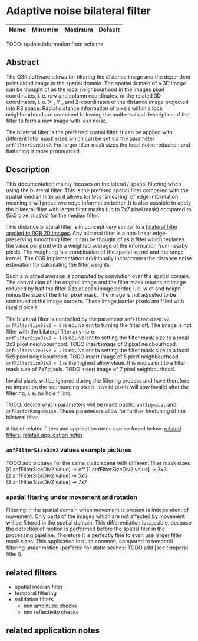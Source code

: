 # Adaptive noise bilateral filter

|Name|Minumim|Maximum|Default
|--|--|--|--|
TODO: update information from schema

## Abstract
The O3R software allows for filtering the distance image and the dependent point cloud image in the spatial domain. The spatial domain of a 3D image can be thought of as the local neighbourhood in the images pixel coordinates, i. e. row and column coordinates, or the related 3D coordinates, i. e. X-, Y-, and Z-coordinates of the distance image projected into R3 space. Radial distance information of pixels within a local neighbourhood are combined following the mathematical description of the filter to form a new image with less noise.  

The bilateral filter is the preferred spatial filter. It can be applied with different filter mask sizes which can be set via the parameter `anfFilterSizeDiv2`. For larger filter mask sizes the local noise reduction and flattening is more pronounced. 

## Description

This documentation mainly focuses on the lateral / spatial filtering when using the bilateral filter. This is the prefered spatial filter compared with the spatial median filter as it allows for less 'smearing' of edge information meaning it will presereve edge information better. It is also possible to apply the bilateral filter with larger filter masks (up to 7x7 pixel mask) compared to (5x5 pixel masks) for the median filter.

This distance bilateral filter is in concept very similar to a [bilateral filter applied to RGB 2D images](https://en.wikipedia.org/wiki/Bilateral_filter). Any bilateral filter is a non-linear edge-preserving smoothing filter. It can be thought of as a filter which replaces the value per pixel with a weighted average of the information from nearby pixels. The weighting is a combination of the spatial kernel and the range kernel. The O3R implementation additionally incorporates the distance noise estimation for calculating the filter weights.     

Such a wighted average is computed by convlution over the spatial domain. The convolution of the original image and the filter mask returns an image reduced by half the filter size at each image border, i. e. widt and height minus the size of the filter pixel mask. The image is not adjusted to be continued at the image borders. These image border pixels are filled with invalid pixels.   

The bilateral filter is controlled by the parameter `anfFilterSizeDiv2`.    
`anfFilterSizeDiv2 = 0` is equivalent to turning the filter off. The image is not filter with the bilateral filter anymore.   
`anfFilterSizeDiv2 = 1` is equivalent to setting the filter mask size to a local 3x3 pixel neighbourhood. TODO insert image of 3 pixel neigbourhood.   
`anfFilterSizeDiv2 = 2` is equivalent to setting the filter mask size to a local 5x5 pixel neighbourhood. TODO insert image of 5 pixel neighbourhood.  
`anfFilterSizeDiv2 = 3` is the highest allow vlaue. It is euqivalent to a filter mask size of 7x7 pixels. TODO insert image of 7 pixel neighbourhood.  

Invalid pixels will be ignored during the filtering process and have therefore no impact on the sourounding pixels. Invalid pixels will stay invalid after the filtering, i. e. no hole filling.  

TODO: decide which parameters will be made public: `anfSigmaLat` and `anfFactorRangeNoise`. These parameters allow for further finetuning of the bilateral filter.  

A list of related filters and application notes can be found below: [related filters](related-filters), [related application notes](related-application-notes)


### `anfFilterSizeDiv2` values example pictures
TODO add pictures for the same static scene with different filter mask sizes
[0 anfFilterSizeDiv2 value] -> off
[1 anfFilterSizeDiv2 value] -> 3x3  
[2 anfFilterSizeDiv2 value] -> 5x5  
[3 anfFilterSizeDiv2 value] -> 7x7    

### spatial fitering under movement and rotation
Filtering in the spatial domain when movement is present is independent of movement. Only parts of the images which are not affected by movement will be filtered in the spatial domain. This differentiation is possible, becuase the detection of motion is performed before the spatial filer in the processing pipeline. Therefore it is perfectly fine to even use larger filter mask sizes.
This application is quite common, compared to temporal filtering under motion (perfered for static scenes: TODO add [see temporal filter]).


## related filters
+ spatial median filter
+ temporal filtering
+ validation filters
    + min amplitude checks
    + min reflectivity checks

## related application notes